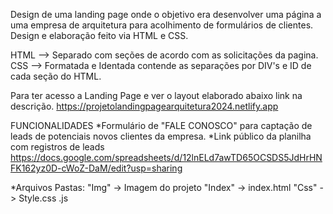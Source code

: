 Design de uma landing page onde o objetivo era desenvolver uma página a uma empresa de arquitetura para acolhimento de formulários de clientes. Design e elaboração feito via HTML e CSS.

HTML --> Separado com seções de acordo com as solicitações da pagina. CSS --> Formatada e Identada contende as separações por DIV's e ID de cada seção do HTML.

Para ter acesso a Landing Page e ver o layout elaborado abaixo link na descrição. https://projetolandingpagearquitetura2024.netlify.app

FUNCIONALIDADES *Formulário de "FALE CONOSCO" para captação de leads de potenciais novos clientes da empresa. *Link público da planilha com registros de leads https://docs.google.com/spreadsheets/d/12lnELd7awTD65OCSDS5JdHrHNFK162yz0D-cWoZ-DaM/edit?usp=sharing

*Arquivos Pastas: "Img" -> Imagem do projeto "Index" -> index.html "Css" -> Style.css .js
